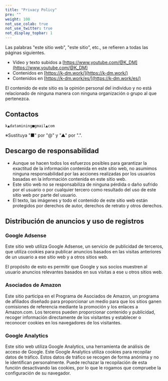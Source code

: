 ```yaml
---
title: "Privacy Policy"
pre: ""
weight: 100
not_use_colab: true
not_use_twitter: true
not_display_topbar: 1
---
```


Las palabras "este sitio web", "este sitio", etc., se refieren a todas las páginas siguientes.

- Vídeo y texto subidos a [https://www.youtube.com/@K_DM](https://www.youtube.com/@K_DM)
- Contenidos en [https://k-dm.work/](https://k-dm.work/)
- Contenidos en [https://k-dm.work/es/](https://k-dm.work/es/)

El contenido de este sitio es la opinión personal del individuo y no está relacionado de ninguna manera con ninguna organización o grupo al que pertenezca.

## Contactos

`k▲datamining■gmail▲com`

※Sustituya "■" por "@" y "▲" por ".". 

## Descargo de responsabilidad
- Aunque se hacen todos los esfuerzos posibles para garantizar la exactitud de la información contenida en este sitio web, no asumimos ninguna responsabilidad por las acciones realizadas por los usuarios basadas en la información contenida en este sitio web.
- Este sitio web no se responsabiliza de ninguna pérdida o daño sufrido por el usuario o por cualquier tercero como resultado del uso de este sitio web por parte del usuario.
- El texto, las imágenes y todo el contenido de este sitio web están protegidos por derechos de autor, derechos de retrato y otros derechos.

## Distribución de anuncios y uso de registros

### Google Adsense
Este sitio web utiliza Google Adsense, un servicio de publicidad de terceros, que utiliza cookies para publicar anuncios basados en las visitas anteriores de un usuario a ese sitio web y a otros sitios web.

El propósito de esto es permitir que Google y sus socios muestren al usuario anuncios relevantes basados en sus visitas a ese u otros sitios web.

### Asociados de Amazon
Este sitio participa en el Programa de Asociados de Amazon, un programa de afiliados diseñado para proporcionar un medio para que los sitios ganen comisiones de referencia mediante la promoción y los enlaces a Amazon.com. Los terceros pueden proporcionar contenido y publicidad, recoger información directamente de los visitantes y establecer o reconocer cookies en los navegadores de los visitantes.

### Google Analytics
Este sitio web utiliza Google Analytics, una herramienta de análisis de acceso de Google. Este Google Analytics utiliza cookies para recopilar datos de tráfico. Estos datos de tráfico se recogen de forma anónima y no le identifican personalmente. Puede rechazar la recopilación de esta función desactivando las cookies, por lo que le rogamos que compruebe la configuración de su navegador.